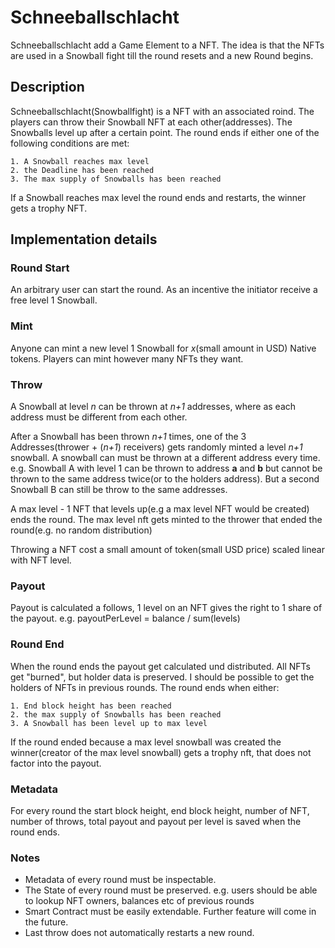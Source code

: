 # Schneeballschlacht

Schneeballschlacht add a Game Element to a NFT. The idea is that the NFTs are used in a Snowball fight till the round resets and a new Round begins.

## Description

Schneeballschlacht(Snowballfight) is a NFT with an associated roind. The players can throw their Snowball NFT at each other(addresses). The Snowballs level up after a certain point.
The round ends if either one of the following conditions are met:

    1. A Snowball reaches max level
    2. the Deadline has been reached
    3. The max supply of Snowballs has been reached

If a Snowball reaches max level the round ends and restarts, the winner gets a trophy NFT.

## Implementation details

### Round Start

An arbitrary user can start the round. As an incentive the initiator receive a free level 1 Snowball.

### Mint

Anyone can mint a new level 1 Snowball for _x_(small amount in USD) Native tokens. Players can mint however many NFTs they want.

### Throw

A Snowball at level _n_ can be thrown at _n+1_ addresses, where as each address must be different from each other.

After a Snowball has been thrown _n+1_ times, one of the 3 Addresses(thrower + (_n+1_) receivers) gets randomly minted a level _n+1_ snowball. A snowball can must be thrown at a different address every time. e.g. Snowball A with level 1 can be thrown to address **a** and **b** but cannot be thrown to the same address twice(or to the holders address). But a second Snowball B can still be throw to the same addresses.

A max level - 1 NFT that levels up(e.g a max level NFT would be created) ends the round. The max level nft gets minted to the thrower that ended the round(e.g. no random distribution)

Throwing a NFT cost a small amount of token(small USD price) scaled linear with NFT level.

### Payout

Payout is calculated a follows, 1 level on an NFT gives the right to 1 share of the payout. e.g. payoutPerLevel = balance / sum(levels)

### Round End

When the round ends the payout get calculated und distributed. All NFTs get "burned", but holder data is preserved. I should be possible to get the holders of NFTs in previous rounds.
The round ends when either:

    1. End block height has been reached
    2. the max supply of Snowballs has been reached
    3. A Snowball has been level up to max level

If the round ended because a max level snowball was created the winner(creator of the max level snowball) gets a trophy nft, that does not factor into the payout.

### Metadata

For every round the start block height, end block height, number of NFT, number of throws, total payout and payout per level is saved when the round ends.

### Notes

- Metadata of every round must be inspectable.
- The State of every round must be preserved. e.g. users should be able to lookup NFT owners, balances etc of previous rounds
- Smart Contract must be easily extendable. Further feature will come in the future.
- Last throw does not automatically restarts a new round.
